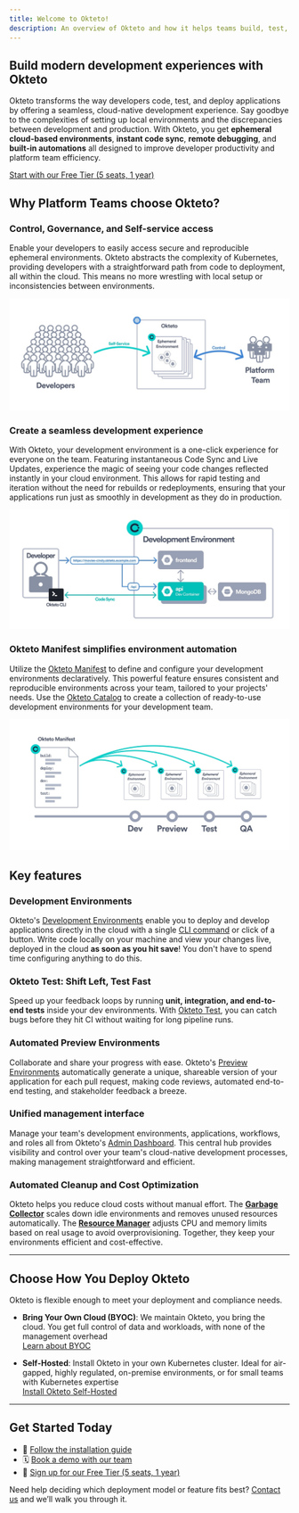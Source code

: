 ```yaml
---
title: Welcome to Okteto!
description: An overview of Okteto and how it helps teams build, test, and deploy faster.
---
```


## Build modern development experiences with Okteto
Okteto transforms the way developers code, test, and deploy applications by offering a seamless, cloud-native development experience. Say goodbye to the complexities of setting up local environments and the discrepancies between development and production. With Okteto, you get **ephemeral cloud-based environments**, **instant code sync**, **remote debugging**, and **built-in automations** all designed to improve developer productivity and platform team efficiency.

[Start with our Free Tier (5 seats, 1 year)](https://www.okteto.com/free-trial/)

## Why Platform Teams choose Okteto?

### Control, Governance, and Self-service access
Enable your developers to easily access secure and reproducible ephemeral environments. Okteto abstracts the complexity of Kubernetes, providing developers with a straightforward path from code to deployment, all within the cloud. This means no more wrestling with local setup or inconsistencies between environments.

![Platform team using Okteto diagram](../../static/img/platform-team-diagram.jpg)

### Create a seamless development experience
With Okteto, your development environment is a one-click experience for everyone on the team. Featuring instantaneous Code Sync and Live Updates, experience the magic of seeing your code changes reflected instantly in your cloud environment. This allows for rapid testing and iteration without the need for rebuilds or redeployments, ensuring that your applications run just as smoothly in development as they do in production.

![Developing with Okteto Example](../../static/img/dev-environment-example.jpg)

### Okteto Manifest simplifies environment automation
Utilize the [Okteto Manifest](core/okteto-manifest.mdx) to define and configure your development environments declaratively. This powerful feature ensures consistent and reproducible environments across your team, tailored to your projects' needs. Use the [Okteto Catalog](development/deploy/deploy-from-catalog.mdx) to create a collection of ready-to-use development environments for your development team.

![Platform team using Okteto diagram](../../static/img/manifest.jpg)

## Key features

### Development Environments
Okteto's [Development Environments](development/index.mdx) enable you to deploy and develop applications directly in the cloud with a single [CLI command](development/using-okteto-cli.mdx) or click of a button. Write code locally on your machine and view your changes live, deployed in the cloud **as soon as you hit save**! You don't have to spend time configuring anything to do this.

### Okteto Test: Shift Left, Test Fast  
Speed up your feedback loops by running **unit, integration, and end-to-end tests** inside your dev environments. With [Okteto Test](testing/index.mdx), you can catch bugs before they hit CI without waiting for long pipeline runs.

### Automated Preview Environments
Collaborate and share your progress with ease. Okteto's [Preview Environments](previews/index.mdx) automatically generate a unique, shareable version of your application for each pull request, making code reviews, automated end-to-end testing, and stakeholder feedback a breeze.

### Unified management interface
Manage your team's development environments, applications, workflows, and roles all from Okteto's [Admin Dashboard](admin/dashboard.mdx). This central hub provides visibility and control over your team's cloud-native development processes, making management straightforward and efficient.

### Automated Cleanup and Cost Optimization 
Okteto helps you reduce cloud costs without manual effort. The [**Garbage Collector**](admin/cleanup.mdx) scales down idle environments and removes unused resources automatically. The [**Resource Manager**](admin/resource-manager.mdx) adjusts CPU and memory limits based on real usage to avoid overprovisioning. Together, they keep your environments efficient and cost-effective.

---

## Choose How You Deploy Okteto

Okteto is flexible enough to meet your deployment and compliance needs.

- **Bring Your Own Cloud (BYOC)**: We maintain Okteto, you bring the cloud. You get full control of data and workloads, with none of the management overhead\
  [Learn about BYOC](byoc/index.mdx)

- **Self-Hosted**: Install Okteto in your own Kubernetes cluster. Ideal for air-gapped, highly regulated, on-premise environments, or for small teams with Kubernetes expertise\
  [Install Okteto Self-Hosted](get-started/install/index.mdx)

---

## Get Started Today

- 🚀 [Follow the installation guide](get-started/install/index.mdx)
- 🗓️ [Book a demo with our team](https://okteto.com/schedule/)
- 🎁 [Sign up for our Free Tier (5 seats, 1 year)](https://www.okteto.com/free-trial/)

Need help deciding which deployment model or feature fits best? [Contact us](https://okteto.com/schedule/) and we’ll walk you through it.